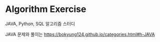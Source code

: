 # Algorithm Exercise
JAVA, Python, SQL 알고리즘 스터디

JAVA 문제와 풀이는 https://bokyung124.github.io/categories.html#h-JAVA
